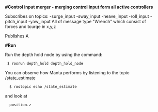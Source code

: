 **#Control input merger - merging control input form all active controllers**

Subscribes on topics:
 -surge_input
 -sway_input
 -heave_input
 -roll_input
 -pitch_input
 -yaw_input
All of message type "Wrench" which consist of forces and tourqe in x,y,z


Publishes A

**#Run**

Run the depth hold node by using the command:
```bash
 $ rosrun depth_hold depth_hold_node
```
You can observe how Manta performs by listening to the topic /state_estimate
```bash
  $ rostopic echo /state_estimate
```
and look at 
```
  position.z
```
